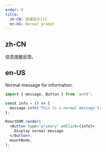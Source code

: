 ```yaml
---
order: 0
title:
  zh-CN: 普通提示111
  en-US: Normal prompt
---
```


## zh-CN

信息提醒反馈。

## en-US

Normal message for information.

```jsx
import { message, Button } from 'antd';

const info = () => {
  message.info('This is a normal message');
};

ReactDOM.render(
  <Button type="primary" onClick={info}>
    Display normal message
  </Button>,
  mountNode,
);
```
